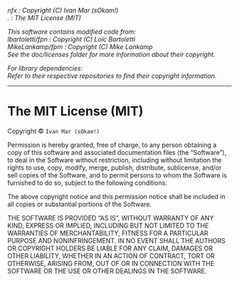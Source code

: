 _nfx            : Copyright (C) Ivan Mar (sOkam!)_  
_.              : The MIT License (MIT)_  

_This software contains modified code from:_  
_lbartoletti/fpn  : Copyright (C) Loïc Bartoletti_  
_MikeLankamp/fpm  : Copyright (C) Mike Lankamp_  
_See the doc/licenses folder for more information about their copyright._  

_For library dependencies:_  
_Refer to their respective repositories to find their copyright information._  

---

The MIT License (MIT)
=====================

Copyright © `Ivan Mar (sOkam!)`

Permission is hereby granted, free of charge, to any person
obtaining a copy of this software and associated documentation
files (the “Software”), to deal in the Software without
restriction, including without limitation the rights to use,
copy, modify, merge, publish, distribute, sublicense, and/or sell
copies of the Software, and to permit persons to whom the
Software is furnished to do so, subject to the following
conditions:

The above copyright notice and this permission notice shall be
included in all copies or substantial portions of the Software.

THE SOFTWARE IS PROVIDED “AS IS”, WITHOUT WARRANTY OF ANY KIND,
EXPRESS OR IMPLIED, INCLUDING BUT NOT LIMITED TO THE WARRANTIES
OF MERCHANTABILITY, FITNESS FOR A PARTICULAR PURPOSE AND
NONINFRINGEMENT. IN NO EVENT SHALL THE AUTHORS OR COPYRIGHT
HOLDERS BE LIABLE FOR ANY CLAIM, DAMAGES OR OTHER LIABILITY,
WHETHER IN AN ACTION OF CONTRACT, TORT OR OTHERWISE, ARISING
FROM, OUT OF OR IN CONNECTION WITH THE SOFTWARE OR THE USE OR
OTHER DEALINGS IN THE SOFTWARE.
